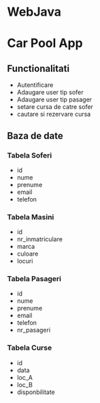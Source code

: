# WebJava
# Car Pool App

## Functionalitati
- Autentificare
- Adaugare user tip sofer
- Adaugare user tip pasager
- setare cursa de catre sofer
- cautare si rezervare cursa 


## Baza de date

### Tabela Soferi
- id
- nume
- prenume
- email
- telefon
### Tabela Masini
- id
- nr_inmatriculare
- marca
- culoare
- locuri
### Tabela Pasageri
- id
- nume
- prenume
- email
- telefon
- nr_pasageri

### Tabela Curse
- id
- data
- loc_A
- loc_B
- disponbilitate

